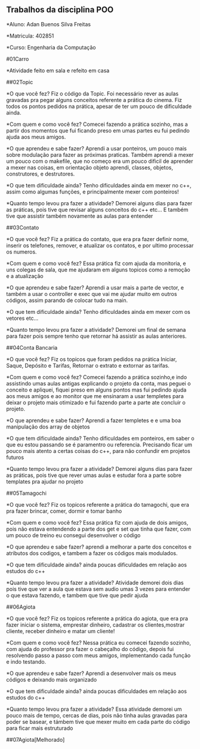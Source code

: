 ## Trabalhos da disciplina POO

*Aluno: Adan Buenos Silva Freitas

*Matricula: 402851

*Curso: Engenharia da Computação

#01Carro

*Atividade feito em sala e refeito em casa


##02Topic


*O que você fez? Fiz o código da Topic. Foi necessário rever as aulas gravadas pra pegar alguns conceitos referente a prática do cinema. Fiz todos os pontos pedidos na prática, apesar de ter um pouco de dificuldade ainda.

*Com quem e como você fez? Comecei fazendo a prática sozinho, mas a partir dos momentos que fui ficando preso em umas partes eu fui pedindo ajuda aos meus amigos. 

*O que aprendeu e sabe fazer? Aprendi a usar ponteiros, um pouco mais sobre modulação para fazer as próximas praticas. Também aprendi a mexer um pouco com o makefile, que no começo era um pouco dificil de aprender a mexer nas coisas, em orientação objeto aprendi, classes, objetos, construtores, e destrutores.

*O que tem dificuldade ainda? Tenho dificuldades ainda em mexer no c++, assim como algumas funções, e principalmente mexer com ponteiros!

*Quanto tempo levou pra fazer a atividade? Demorei alguns dias para fazer as práticas, pois tive que revisar alguns conceitos do c++ etc... E também tive que assistir também novamente as aulas para entender 

##03Contato

*O que você fez? Fiz a prática do contato, que era pra fazer definir nome, inserir os telefones, remover, e atualizar os contatos, e por ultimo processar os numeros.

*Com quem e como você fez? Essa prática fiz com ajuda da monitoria, e uns colegas de sala, que me ajudaram em alguns topicos  como a remoção e a atualização 

*O que aprendeu e sabe fazer? Aprendi a usar mais a parte de vector, e também a usar o controller e exec que vai me ajudar muito em outros códigos, assim parando de colocar tudo na main.

*O que tem dificuldade ainda? Tenho dificuldades ainda em mexer com os vetores etc...

*Quanto tempo levou pra fazer a atividade? Demorei um final de semana para fazer pois sempre tenho que retornar há assistir as aulas anteriores.

##04Conta Bancaria

*O que você fez? Fiz os topicos que foram pedidos na prática Iniciar, Saque, Depósito e Tarifas, Retornar o extrato e extornar as tarifas.

*Com quem e como você fez? Comecei fazendo a prática sozinho,e indo assistindo umas aulas antigas explicando o projeto da conta, mas peguei o conceito e apliquei, fiquei preso em alguns pontos mas fui pedindo ajuda aos meus amigos e ao monitor que me ensinaram a usar templetes para deixar o projeto mais otimizado e fui fazendo parte a parte ate concluir o projeto.

*O que aprendeu e sabe fazer? Aprendi a fazer templetes e e uma boa manipulação dos array de objetos

*O que tem dificuldade ainda? Tenho dificuldades em ponteiros, em saber o que eu estou passando se é paramentro ou referencia. Precisando ficar um pouco mais atento a certas coisas do c++, para não confundir em projetos futuros

*Quanto tempo levou pra fazer a atividade? Demorei alguns dias para fazer as práticas, pois tive que rever umas aulas e estudar fora a parte sobre templates pra ajudar no projeto

##05Tamagochi


*O que você fez? Fiz os topicos referente a prática do tamagochi, que era pra fazer brincar, comer, dormir e tomar banho

*Com quem e como você fez? Essa prática fiz com ajuda de dois amigos, pois não estava entendendo a parte dos get e set que tinha que fazer, com um pouco de treino eu consegui desenvolver o código 

*O que aprendeu e sabe fazer? aprendi a melhorar a parte dos conceitos e atributos dos codigos, e tambem a fazer os códigos mais modulados.

*O que tem dificuldade ainda? ainda poucas dificuldades em relação aos estudos do c++

*Quanto tempo levou pra fazer a atividade? Atividade demorei dois dias pois tive que ver a aula que estava sem audio umas 3 vezes para entender o que estava fazendo, e tambem que tive que pedir ajuda

##06Agiota


*O que você fez? Fiz os topicos referente a prática do agiota, que era pra fazer iniciar o sistema, emprestar dinheiro, cadastrar os clientes,mostrar cliente, receber dinheiro e matar um cliente!

*Com quem e como você fez? Nessa prática eu comecei fazendo sozinho, com ajuda do professor pra fazer o cabeçalho do código, depois fui resolvendo passo a passo com meus amigos, implementando cada função e indo testando.

*O que aprendeu e sabe fazer? Aprendi a desenvolver mais os meus códigos e deixando mais organizado

*O que tem dificuldade ainda? ainda poucas dificuldades em relação aos estudos do c++

*Quanto tempo levou pra fazer a atividade? Essa atividade demorei um pouco mais de tempo, cercas de dias, pois não tinha aulas gravadas para poder se basear, e támbem tive que mexer muito em cada parte do código para ficar mais estruturado 

##07Agiota[Melhorado]
